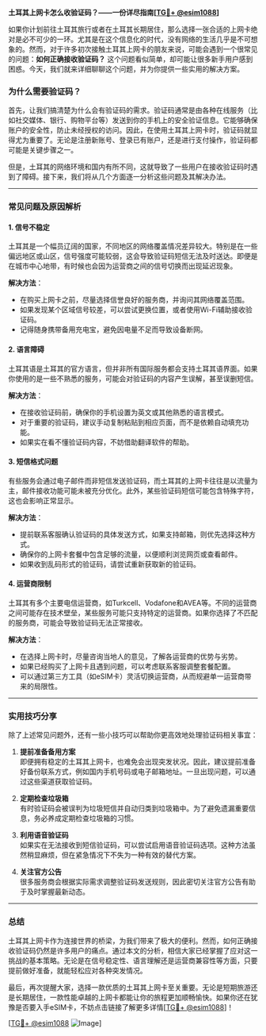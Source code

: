 **土耳其上网卡怎么收验证码？——一份详尽指南[[TG💪+ @esim1088](https://t.me/s/esim1088)]**

如果你计划前往土耳其旅行或者在土耳其长期居住，那么选择一张合适的上网卡绝对是必不可少的一环。尤其是在这个信息化的时代，没有网络的生活几乎是不可想象的。然而，对于许多初次接触土耳其上网卡的朋友来说，可能会遇到一个很常见的问题：**如何正确接收验证码？** 这个问题看似简单，却可能让很多新手用户感到困惑。今天，我们就来详细聊聊这个问题，并为你提供一些实用的解决方案。

### 为什么需要验证码？

首先，让我们搞清楚为什么会有验证码的需求。验证码通常是由各种在线服务（比如社交媒体、银行、购物平台等）发送到你的手机上的安全验证信息。它能够确保账户的安全性，防止未经授权的访问。因此，在使用土耳其上网卡时，验证码就显得尤为重要了。无论是注册新账号、登录已有账户，还是进行支付操作，验证码都可能是关键步骤之一。

但是，土耳其的网络环境和国内有所不同，这就导致了一些用户在接收验证码时遇到了障碍。接下来，我们将从几个方面逐一分析这些问题及其解决办法。

---

### 常见问题及原因解析

#### 1. **信号不稳定**
土耳其是一个幅员辽阔的国家，不同地区的网络覆盖情况差异较大。特别是在一些偏远地区或山区，信号强度可能较弱，这会导致验证码短信无法及时送达。即便是在城市中心地带，有时候也会因为运营商之间的信号切换而出现延迟现象。

**解决方法**：
- 在购买上网卡之前，尽量选择信誉良好的服务商，并询问其网络覆盖范围。
- 如果发现某个区域信号较差，可以尝试更换位置，或者使用Wi-Fi辅助接收验证码。
- 记得随身携带备用充电宝，避免因电量不足而导致设备断网。

#### 2. **语言障碍**
土耳其语是土耳其的官方语言，但并非所有国际服务都会支持土耳其语界面。如果你使用的是一些不熟悉的服务，可能会对验证码的内容产生误解，甚至误删短信。

**解决方法**：
- 在接收验证码前，确保你的手机设置为英文或其他熟悉的语言模式。
- 对于重要的验证码，建议手动复制粘贴到相应页面，而不是依赖自动填充功能。
- 如果实在看不懂验证码内容，不妨借助翻译软件的帮助。

#### 3. **短信格式问题**
有些服务会通过电子邮件而非短信发送验证码，而土耳其的上网卡往往是以流量为主，邮件接收功能可能未被充分优化。此外，某些验证码短信可能包含特殊字符，这也会影响正常显示。

**解决方法**：
- 提前联系客服确认验证码的具体发送方式，如果支持邮箱，则优先选择这种方式。
- 确保你的上网卡套餐中包含足够的流量，以便顺利浏览网页或查看邮件。
- 如果收到乱码形式的验证码，请尝试重新获取新的验证码。

#### 4. **运营商限制**
土耳其有多个主要电信运营商，如Turkcell、Vodafone和AVEA等。不同的运营商之间可能存在技术壁垒，某些服务可能只支持特定的运营商。如果你选择了不匹配的服务商，可能会导致验证码无法正常接收。

**解决方法**：
- 在选择上网卡时，尽量咨询当地人的意见，了解各运营商的优势与劣势。
- 如果已经购买了上网卡且遇到问题，可以考虑联系客服调整套餐配置。
- 可以通过第三方工具（如eSIM卡）灵活切换运营商，从而规避单一运营商带来的局限性。

---

### 实用技巧分享

除了上述常见问题外，还有一些小技巧可以帮助你更高效地处理验证码相关事宜：

1. **提前准备备用方案**  
   即便拥有稳定的土耳其上网卡，也难免会出现突发状况。因此，建议提前准备好备份联系方式，例如国内手机号码或电子邮箱地址。一旦出现问题，可以通过这些渠道获取验证码。

2. **定期检查垃圾箱**  
   有时验证码会被误判为垃圾短信并自动归类到垃圾箱中。为了避免遗漏重要信息，务必养成定期检查垃圾箱的习惯。

3. **利用语音验证码**  
   如果实在无法接收到短信验证码，可以尝试启用语音验证码选项。这种方法虽然稍显麻烦，但在紧急情况下不失为一种有效的替代方案。

4. **关注官方公告**  
   很多服务商会根据实际需求调整验证码发送规则，因此密切关注官方公告有助于及时掌握最新动态。

---

### 总结

土耳其上网卡作为连接世界的桥梁，为我们带来了极大的便利。然而，如何正确接收验证码仍然是许多用户的痛点。通过本文的分析，相信大家已经掌握了应对这一挑战的基本策略。无论是在信号稳定性、语言理解还是运营商兼容性等方面，只要提前做好准备，就能轻松应对各种突发情况。

最后，再次提醒大家，选择一款优质的土耳其上网卡至关重要。无论是短期旅游还是长期居住，一款性能卓越的上网卡都能让你的旅程更加顺畅愉快。如果你还在犹豫是否要入手eSIM卡，不妨点击链接了解更多详情[[TG💪+ @esim1088](https://t.me/s/esim1088)]！

[[TG💪+ @esim1088](https://t.me/s/esim1088) ![Image](https://i.postimg.cc/4NQfJmqS/Snipaste-2025-05-13-00-14-12.png)]
